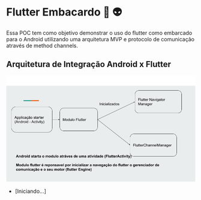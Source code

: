 <!--
Copyright (c) 2020 Osvaldo Airon

Permission is hereby granted, free of charge, to any person obtaining a copy
of this software and associated documentation files (the "Software"), to deal
in the Software without restriction, including without limitation the rights
to use, copy, modify, merge, publish, distribute, sublicense, and/or sell
copies of the Software, and to permit persons to whom the Software is
furnished to do so, subject to the following conditions:

The above copyright notice and this permission notice shall be included in all
copies or substantial portions of the Software.

THE SOFTWARE IS PROVIDED "AS IS", WITHOUT WARRANTY OF ANY KIND, EXPRESS OR
IMPLIED, INCLUDING BUT NOT LIMITED TO THE WARRANTIES OF MERCHANTABILITY,
FITNESS FOR A PARTICULAR PURPOSE AND NONINFRINGEMENT. IN NO EVENT SHALL THE
AUTHORS OR COPYRIGHT HOLDERS BE LIABLE FOR ANY CLAIM, DAMAGES OR OTHER
LIABILITY, WHETHER IN AN ACTION OF CONTRACT, TORT OR OTHERWISE, ARISING FROM,
OUT OF OR IN CONNECTION WITH THE SOFTWARE OR THE USE OR OTHER DEALINGS IN THE
SOFTWARE.
-->
Flutter Embacardo :iphone: :alien:
====
<p> 
    Essa POC tem como objetivo demonstrar o uso do flutter como embarcado para o Android utilizando uma arquitetura MVP e protocolo de comunicação através de method channels.
</p>




## Arquitetura de Integração Android x Flutter

![Screenshot](flow_flutter_native.png 'Flow')

- [Iniciando...]
